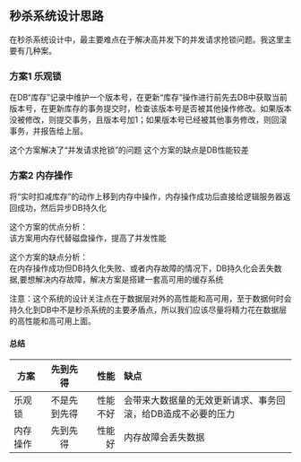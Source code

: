 ## 秒杀系统设计思路
在秒杀系统设计中，最主要难点在于解决高并发下的并发请求抢锁问题。我这里主要有几种案。

### 方案1 乐观锁
在DB“库存”记录中维护一个版本号，在更新“库存”操作进行前先去DB中获取当前版本号，在更新库存的事务提交时，检查该版本号是否被其他操作修改。如果版本没被修改，则提交事务，且版本号加1；如果版本号已经被其他事务修改，则回滚事务，并报告给上层。

这个方案解决了“并发请求抢锁”的问题 
这个方案的缺点是DB性能较差

### 方案2 内存操作
将“实时扣减库存”的动作上移到内存中操作，内存操作成功后直接给逻辑服务器返回成功，然后异步DB持久化 

这个方案的优点分析：  
该方案用内存代替磁盘操作，提高了并发性能


这个方案的缺点分析：  
在内存操作成功但DB持久化失败、或者内存故障的情况下，DB持久化会丢失数据,要想解决内存故障，解决方案是搭建一套高可用的缓存系统


注意：这个系统的设计关注点在于数据层对外的高性能和高可用，至于数据何时会持久化到DB中不是秒杀系统的主要矛盾点，所以我们应该尽量将精力花在数据层的高性能和高可用上面。

#### 总结
| 方案 | 先到先得 | 性能 | 缺点 |  
| - | :-: | -: |  :- |  
| 乐观锁 | 不是先到先得 | 性能不好 | 会带来大数据量的无效更新请求、事务回滚，给DB造成不必要的压力 |   
| 内存操作 | 先到先得 | 性能好 | 内存故障会丢失数据 |  





